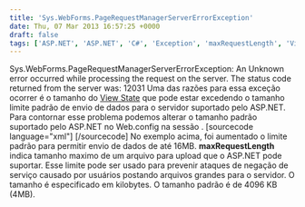 ```yaml
---
title: 'Sys.WebForms.PageRequestManagerServerErrorException'
date: Thu, 07 Mar 2013 16:57:25 +0000
draft: false
tags: ['ASP.NET', 'ASP.NET', 'C#', 'Exception', 'maxRequestLength', 'View State']
---
```


Sys.WebForms.PageRequestManagerServerErrorException: An Unknown error occurred while processing the request on the server. The status code returned from the server was: 12031 Uma das razões para essa exceção ocorrer é o tamanho do [View State](http://msdn.microsoft.com/en-us/library/bb386448%28v=vs.100%29.aspx) que pode estar excedendo o tamanho limite padrão de envio de dados para o servidor suportado pelo ASP.NET. Para contornar esse problema podemos alterar o tamanho padrão suportado pelo ASP.NET no Web.config na sessão . \[sourcecode language="xml"\] \[/sourcecode\] No exemplo acima, foi aumentado o limite padrão para permitir envio de dados de até 16MB. **maxRequestLength** indica tamanho maximo de um arquivo para upload que o ASP.NET pode suportar. Esse limite pode ser usado para prevenir ataques de negação de serviço causado por usuários postando arquivos grandes para o servidor. O tamanho é especificado em kilobytes. O tamanho padrão é de 4096 KB (4MB).